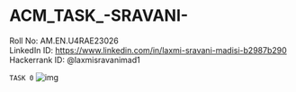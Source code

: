 # ACM_TASK_-SRAVANI-
Roll No: AM.EN.U4RAE23026 <br>
LinkedIn ID: https://www.linkedin.com/in/laxmi-sravani-madisi-b2987b290 <br>
Hackerrank ID: @laxmisravanimad1

```TASK 0```
![img](https://github.com/Sravani5101/ACM_TASK_-SRAVANI-/blob/main/Pictures/Laxmi%20Sravani%20Madisi%20-%20Intermediate%20Machine%20Learning%20(3).png)
